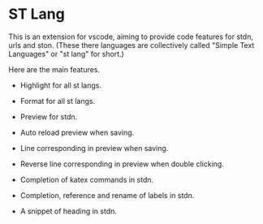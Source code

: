 # ST Lang

This is an extension for vscode, aiming to provide code features for stdn, urls and ston. (These there languages are collectively called "Simple Text Languages" or "st lang" for short.)

Here are the main features.

- Highlight for all st langs.

- Format for all st langs.

- Preview for stdn.

- Auto reload preview when saving.

- Line corresponding in preview when saving.

- Reverse line corresponding in preview when double clicking.

- Completion of katex commands in stdn.

- Completion, reference and rename of labels in stdn.

- A snippet of heading in stdn.